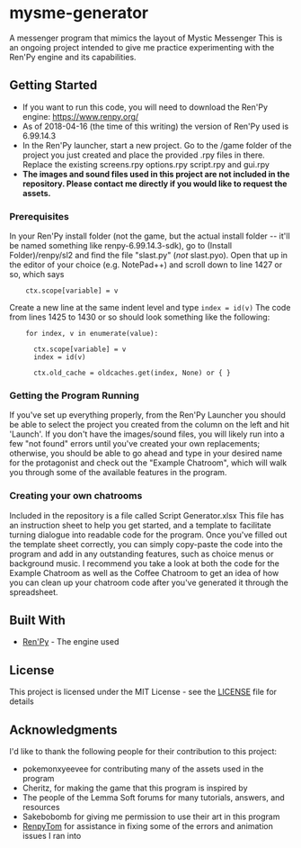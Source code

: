 # mysme-generator
A messenger program that mimics the layout of Mystic Messenger
This is an ongoing project intended to give me practice experimenting with the Ren'Py engine and its capabilities. 

## Getting Started

* If you want to run this code, you will need to download the Ren'Py engine: https://www.renpy.org/
* As of 2018-04-16 (the time of this writing) the version of Ren'Py used is 6.99.14.3
* In the Ren'Py launcher, start a new project. Go to the /game folder of the project you just created and place the provided .rpy files in there. Replace the existing screens.rpy options.rpy script.rpy and gui.rpy
* **The images and sound files used in this project are not included in the repository. Please contact me directly if you would like to request the assets.**


### Prerequisites

In your Ren'Py install folder (not the game, but the actual install folder -- it'll be named something like renpy-6.99.14.3-sdk), go to (Install Folder)/renpy/sl2 and find the file "slast.py" (*not* slast.pyo). Open that up in the editor of your choice (e.g. NotePad++) and scroll down to line 1427 or so, which says

```
    ctx.scope[variable] = v
```
Create a new line at the same indent level and type `index = id(v)`
The code from lines 1425 to 1430 or so should look something like the following:
```
    for index, v in enumerate(value):
    
      ctx.scope[variable] = v
      index = id(v)
      
      ctx.old_cache = oldcaches.get(index, None) or { }
```

### Getting the Program Running

If you've set up everything properly, from the Ren'Py Launcher you should be able to select the project you created from the column on the left and hit 'Launch'. If you don't have the images/sound files, you will likely run into a few "not found" errors until you've created your own replacements; otherwise, you should be able to go ahead and type in your desired name for the protagonist and check out the "Example Chatroom", which will walk you through some of the available features in the program.

### Creating your own chatrooms

Included in the repository is a file called Script Generator.xlsx This file has an instruction sheet to help you get started, and a template to facilitate turning dialogue into readable code for the program. Once you've filled out the template sheet correctly, you can simply copy-paste the code into the program and add in any outstanding features, such as choice menus or background music. I recommend you take a look at both the code for the Example Chatroom as well as the Coffee Chatroom to get an idea of how you can clean up your chatroom code after you've generated it through the spreadsheet.


## Built With

* [Ren'Py](https://www.renpy.org/) - The engine used


## License

This project is licensed under the MIT License - see the [LICENSE](LICENSE) file for details

## Acknowledgments

I'd like to thank the following people for their contribution to this project:
* pokemonxyeevee for contributing many of the assets used in the program
* Cheritz, for making the game that this program is inspired by
* The people of the Lemma Soft forums for many tutorials, answers, and resources
* Sakebobomb for giving me permission to use their art in this program
* [RenpyTom](https://github.com/renpytom) for assistance in fixing some of the errors and animation issues I ran into
